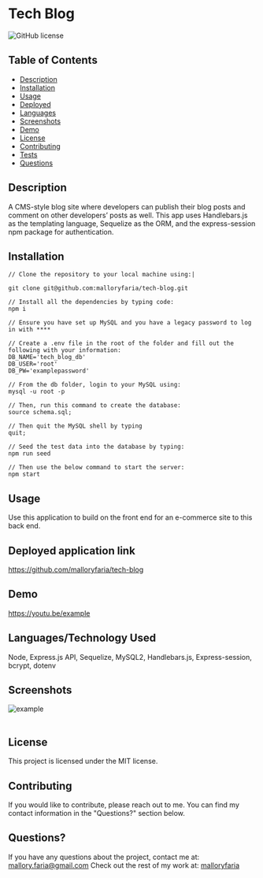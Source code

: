 # Tech Blog

![GitHub license](https://img.shields.io/badge/license-MIT-ff69b4.svg)

## Table of Contents 

- [Description](#description)
- [Installation](#installation)
- [Usage](#usage)
- [Deployed](#deployed)
- [Languages](#languages)
- [Screenshots](#screenshots)
- [Demo](#demo)
- [License](#license)
- [Contributing](#contributing)
- [Tests](#tests)
- [Questions](#questions)

## Description

A CMS-style blog site where developers can publish their blog posts and comment on other developers’ posts as well. This app uses Handlebars.js as the templating language, Sequelize as the ORM, and the express-session npm package for authentication.

## Installation

```
// Clone the repository to your local machine using:|

git clone git@github.com:malloryfaria/tech-blog.git

// Install all the dependencies by typing code:
npm i

// Ensure you have set up MySQL and you have a legacy password to log in with ****

// Create a .env file in the root of the folder and fill out the following with your information:
DB_NAME='tech_blog_db'
DB_USER='root'
DB_PW='examplepassword'

// From the db folder, login to your MySQL using:
mysql -u root -p

// Then, run this command to create the database:
source schema.sql;

// Then quit the MySQL shell by typing
quit;

// Seed the test data into the database by typing:
npm run seed

// Then use the below command to start the server:
npm start

```

## Usage
Use this application to build on the front end for an e-commerce site to this back end.

## Deployed application link
https://github.com/malloryfaria/tech-blog

## Demo
https://youtu.be/example

## Languages/Technology Used
Node, Express.js API, Sequelize, MySQL2, Handlebars.js, Express-session, bcrypt, dotenv

## Screenshots
![example](./assets/images/screenshot.jpg?raw=true) <br /><br />

## License

  This project is licensed under the MIT license.
  
## Contributing
If you would like to contribute, please reach out to me. You can find my contact information in the  "Questions?" section below.

## Questions?

If you have any questions about the project, contact me at: mallory.faria@gmail.com
Check out the rest of my work at: [malloryfaria](https://github.com/malloryfaria/)
